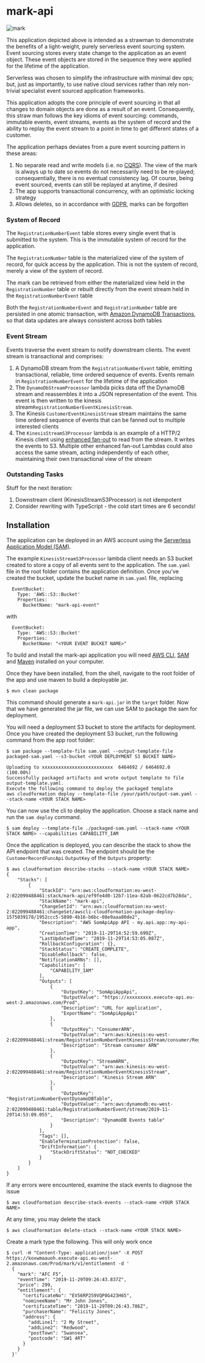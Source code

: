 # mark-api

![mark](mark-api.png)

This application depicted above is intended as a strawman to demonstrate the benefits of a light-weight, purely serverless event sourcing system. Event sourcing stores every state change to the application as an event object. These event objects are stored in the sequence they were applied for the lifetime of the application.

Serverless was chosen to simplify the infrastructure with minimal dev ops; but, just as importantly, to use native cloud services rather than rely non-trivial specialist event sourced application frameworks. 

This application adopts the core principle of event sourcing in that all changes to domain objects are done as a result of an event. Consequently, this straw man follows the key idioms of event sourcing: commands, immutable events, event streams, events as the system of record and the ability to replay the event stream to a point in time to get different states of a customer.

The application perhaps deviates from a pure event sourcing pattern in these areas:

1. No separate read and write models (i.e. no [CQRS](https://martinfowler.com/bliki/CQRS.html)). The view of the mark is always up to date so events do not necessarily need to be re-played; consequentially, there is no eventual consistency lag. Of course, being event sourced, events can still be replayed at anytime, if desired
2. The app supports transactional concurrency, with an optimistic locking strategy
2. Allows deletes, so in accordance with [GDPR](https://gdpr-info.eu/art-17-gdpr/), marks can be forgotten

### System of Record

The `RegistrationNumberEvent` table stores every single event that is submitted to the system. This is the immutable system of record for the application.

The `RegistrationNumber` table is the materialized view of the system of record, for quick access by the application. This is not the system of record, merely a view of the system of record. 

The mark can be retrieved from either the materialized view held in the `RegistrationNumber` table or rebuilt directly from the event stream held in the `RegistrationNumberEvent` table

Both the `RegistrationNumberEvent` and `RegistrationNumber` table are persisted in one atomic transaction, with [Amazon DynamoDB Transactions](https://docs.aws.amazon.com/amazondynamodb/latest/developerguide/transactions.html), so that data updates are always consistent across both tables  

### Event Stream

Events traverse the event stream to notify downstream clients. The event stream is transactional and comprises:

1. A DynamoDB stream from the `RegistrationNumberEvent` table, emitting transactional, reliable, time ordered sequence of events. Events remain in `RegistrationNumberEvent` for the lifetime of the application 
2. The `DynamoDbStreamProcessor` lambda picks data off the DynamoDB stream and reassembles it into a JSON representation of the event. This event is then written to the kinesis stream`RegistrationNumberEventKinesisStream`.
3. The Kinesis `CustomerEventKinesisStream` stream maintains the same time ordered sequence of events that can be fanned out to multiple interested clients
4. The `KinesisStreamS3Processor` lambda is an example of a HTTP/2 Kinesis client using [enhanced fan-out](https://docs.aws.amazon.com/streams/latest/dev/introduction-to-enhanced-consumers.html) to read from the stream. It writes the events to S3. Multiple other enhanced fan-out Lambdas could also access the same stream, acting independently of each other, maintaining their own transactional view of the stream 

### Outstanding Tasks

Stuff for the next iteration:

1. Downstream client (KinesisStreamS3Processor) is not idempotent
2. Consider rewriting with TypeScript - the cold start times are 6 seconds!

## Installation
The application can be deployed in an AWS account using the [Serverless Application Model (SAM)](https://github.com/awslabs/serverless-application-model). 

The example `KinesisStreamS3Processor` lambda client needs an S3 bucket created to store a copy of all events sent to the application. The `sam.yaml` file in the root folder contains the application definition. Once you've created the bucket, update the bucket name in `sam.yaml` file, replacing
```
  EventBucket:
    Type: 'AWS::S3::Bucket'
    Properties:
      BucketName: "mark-api-event"
```
with
```
  EventBucket:
    Type: 'AWS::S3::Bucket'
    Properties:
      BucketName: "<YOUR EVENT BUCKET NAME>"
```
To build and install the mark-api application you will need [AWS CLI](https://aws.amazon.com/cli/), [SAM](https://github.com/awslabs/serverless-application-model) and [Maven](https://maven.apache.org/) installed on your computer.

Once they have been installed, from the shell, navigate to the root folder of the app and use maven to build a deployable jar. 
```
$ mvn clean package
```

This command should generate a `mark-api.jar` in the `target` folder. Now that we have generated the jar file, we can use SAM to package the sam for deployment. 

You will need a deployment S3 bucket to store the artifacts for deployment. Once you have created the deployment S3 bucket, run the following command from the app root folder:

```
$ sam package --template-file sam.yaml --output-template-file packaged-sam.yaml --s3-bucket <YOUR DEPLOYMENT S3 BUCKET NAME>

Uploading to xxxxxxxxxxxxxxxxxxxxxxxxxx  6464692 / 6464692.0  (100.00%)
Successfully packaged artifacts and wrote output template to file output-template.yaml.
Execute the following command to deploy the packaged template
aws cloudformation deploy --template-file /your/path/output-sam.yaml --stack-name <YOUR STACK NAME>
```

You can now use the cli to deploy the application. Choose a stack name and run the `sam deploy` command.
 
```
$ sam deploy --template-file ./packaged-sam.yaml --stack-name <YOUR STACK NAME> --capabilities CAPABILITY_IAM
```

Once the application is deployed, you can describe the stack to show the API endpoint that was created. The endpoint should be the `CustomerRecordFuncApi` `OutputKey` of the `Outputs` property:

```
$ aws cloudformation describe-stacks --stack-name <YOUR STACK NAME>
{
    "Stacks": [
        {
            "StackId": "arn:aws:cloudformation:eu-west-2:022099488461:stack/mark-api/ef9fe4d0-12b7-11ea-82ab-0622cd7b28da",
            "StackName": "mark-api",
            "ChangeSetId": "arn:aws:cloudformation:eu-west-2:022099488461:changeSet/awscli-cloudformation-package-deploy-1575039178/1952ccc5-5890-4b16-b6bc-08e9aaa80de2",
            "Description": "AWS SomApiApp API - my.api.app::my-api-app",
            "CreationTime": "2019-11-29T14:52:59.699Z",
            "LastUpdatedTime": "2019-11-29T14:53:05.087Z",
            "RollbackConfiguration": {},
            "StackStatus": "CREATE_COMPLETE",
            "DisableRollback": false,
            "NotificationARNs": [],
            "Capabilities": [
                "CAPABILITY_IAM"
            ],
            "Outputs": [
                {
                    "OutputKey": "SomApiAppApi",
                    "OutputValue": "https://xxxxxxxxx.execute-api.eu-west-2.amazonaws.com/Prod",
                    "Description": "URL for application",
                    "ExportName": "SomApiAppApi"
                },
                {
                    "OutputKey": "ConsumerARN",
                    "OutputValue": "arn:aws:kinesis:eu-west-2:022099488461:stream/RegistrationNumberEventKinesisStream/consumer/RegistrationNumberEventStreamConsumer:1575039220",
                    "Description": "Stream consumer ARN"
                },
                {
                    "OutputKey": "StreamARN",
                    "OutputValue": "arn:aws:kinesis:eu-west-2:022099488461:stream/RegistrationNumberEventKinesisStream",
                    "Description": "Kinesis Stream ARN"
                },
                {
                    "OutputKey": "RegistrationNumberEventDynamoDBTable",
                    "OutputValue": "arn:aws:dynamodb:eu-west-2:022099488461:table/RegistrationNumberEvent/stream/2019-11-29T14:53:09.055",
                    "Description": "DynamoDB Events table"
                }
            ],
            "Tags": [],
            "EnableTerminationProtection": false,
            "DriftInformation": {
                "StackDriftStatus": "NOT_CHECKED"
            }
        }
    ]
}
```

If any errors were encountered, examine the stack events to diagnose the issue

```
$ aws cloudformation describe-stack-events --stack-name <YOUR STACK NAME>
```

At any time, you may delete the stack

```
$ aws cloudformation delete-stack --stack-name <YOUR STACK NAME>
```

Create a mark type the following. This will only work once

```
$ curl -H "Content-Type: application/json" -X POST https://koxwmaauoh.execute-api.eu-west-2.amazonaws.com/Prod/mark/v1/entitlement -d '
  {
    "mark": "AFC F5",
    "eventTime": "2019-11-29T09:26:43.837Z",
    "price": 299,
    "entitlement": {
      "certificateNo": "EV56RP259VQP8G423H65",
      "nomineeName": "Mr John Jones",
      "certificateTime": "2019-11-29T09:26:43.786Z",
      "purchaserName": "Felicity Jones",
      "address": {
        "addLine1": "2 My Street",
        "addLine2": "Redwood",
        "postTown": "Swansea",
        "postcode": "SW1 4RT"
      }
    }
  }'

```